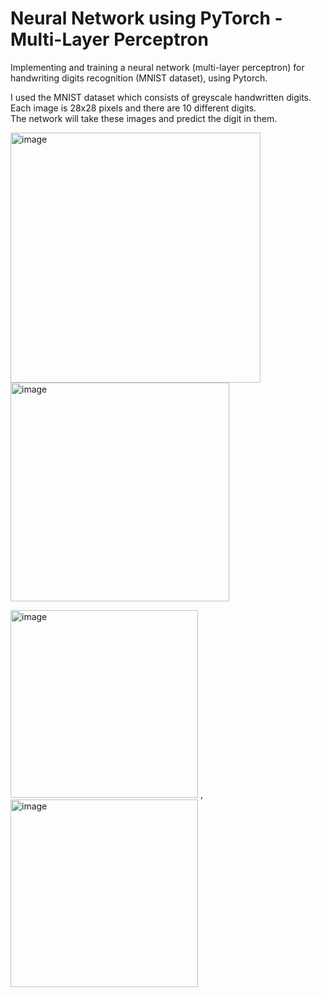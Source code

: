 # Neural Network using PyTorch - Multi-Layer Perceptron

Implementing and training a neural network (multi-layer perceptron) for handwriting digits recognition (MNIST dataset), using Pytorch.

I used the MNIST dataset which consists of greyscale handwritten digits.  
Each image is 28x28 pixels and there are 10 different digits.  
The network will take these images and predict the digit in them.

<p float="left">
<img width="400" alt="image" src="https://user-images.githubusercontent.com/112930532/210319414-d47a2cbf-8e92-460f-a734-eec506811b52.png">
<img width="350" alt="image" src="https://user-images.githubusercontent.com/112930532/210319894-64ece3f3-32f8-4efd-aafb-08ae182893a3.png">

 <p float="left">
<img width="300" alt="image" src="https://user-images.githubusercontent.com/112930532/210319469-39d4d828-dfce-48d1-b86c-4898f1239e28.png">
   ,
<img width="300" alt="image" src="https://user-images.githubusercontent.com/112930532/210319394-ee01fa87-494f-40dc-8c06-9f50c27dd03c.png">


